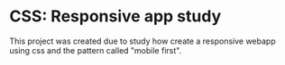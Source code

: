 # CSS: Responsive app study

This project was created due to study how create a responsive webapp using css and the pattern called "mobile first".